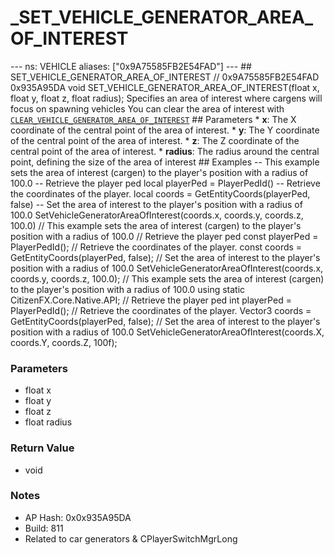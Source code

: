 # _SET_VEHICLE_GENERATOR_AREA_OF_INTEREST

--- ns: VEHICLE aliases: ["0x9A75585FB2E54FAD"] --- ## SET_VEHICLE_GENERATOR_AREA_OF_INTEREST  // 0x9A75585FB2E54FAD 0x935A95DA void SET_VEHICLE_GENERATOR_AREA_OF_INTEREST(float x, float y, float z, float radius);  Specifies an area of interest where cargens will focus on spawning vehicles  You can clear the area of interest with [`CLEAR_VEHICLE_GENERATOR_AREA_OF_INTEREST`](#_0x0A436B8643716D14)  ## Parameters * **x**: The X coordinate of the central point of the area of interest. * **y**: The Y coordinate of the central point of the area of interest. * **z**: The Z coordinate of the central point of the area of interest. * **radius**: The radius around the central point, defining the size of the area of interest  ## Examples -- This example sets the area of interest (cargen) to the player's position with a radius of 100.0  -- Retrieve the player ped local playerPed = PlayerPedId()  -- Retrieve the coordinates of the player. local coords = GetEntityCoords(playerPed, false)  -- Set the area of interest to the player's position with a radius of 100.0 SetVehicleGeneratorAreaOfInterest(coords.x, coords.y, coords.z, 100.0)  // This example sets the area of interest (cargen) to the player's position with a radius of 100.0  // Retrieve the player ped const playerPed = PlayerPedId();  // Retrieve the coordinates of the player. const coords = GetEntityCoords(playerPed, false);  // Set the area of interest to the player's position with a radius of 100.0 SetVehicleGeneratorAreaOfInterest(coords.x, coords.y, coords.z, 100.0);  // This example sets the area of interest (cargen) to the player's position with a radius of 100.0 using static CitizenFX.Core.Native.API;  // Retrieve the player ped int playerPed = PlayerPedId();  // Retrieve the coordinates of the player. Vector3 coords = GetEntityCoords(playerPed, false);  // Set the area of interest to the player's position with a radius of 100.0 SetVehicleGeneratorAreaOfInterest(coords.X, coords.Y, coords.Z, 100f);

### Parameters
* float x
* float y
* float z
* float radius

### Return Value
* void

### Notes
* AP Hash: 0x0x935A95DA
* Build: 811
* Related to car generators & CPlayerSwitchMgrLong

